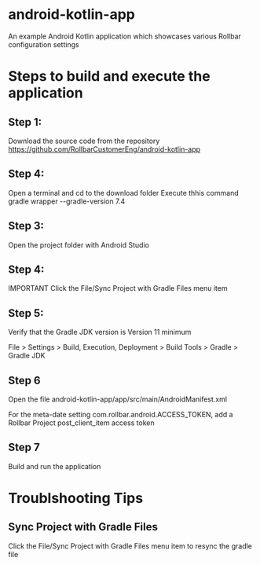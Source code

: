 # android-kotlin-app
An example Android Kotlin application which showcases various Rollbar configuration settings

# Steps to build and execute the application  

## Step 1:
Download the source code from the repository https://github.com/RollbarCustomerEng/android-kotlin-app

## Step 4:  
Open a terminal and cd to the download folder
Execute thhis command
gradle wrapper --gradle-version 7.4

## Step 3:  
Open the project folder with Android Studio

## Step 4:  
IMPORTANT Click the File/Sync Project with Gradle Files menu item 


## Step 5:
Verify that the Gradle JDK version is Version 11 minimum

File > Settings > Build, Execution, Deployment > Build Tools > Gradle > Gradle JDK

## Step 6
Open the file 
android-kotlin-app/app/src/main/AndroidManifest.xml

For the meta-date setting com.rollbar.android.ACCESS_TOKEN, add a Rollbar Project post_client_item access token

## Step 7 
Build and run the application

# Troublshooting Tips

## Sync Project with Gradle Files
Click the File/Sync Project with Gradle Files menu item to resync the gradle file
